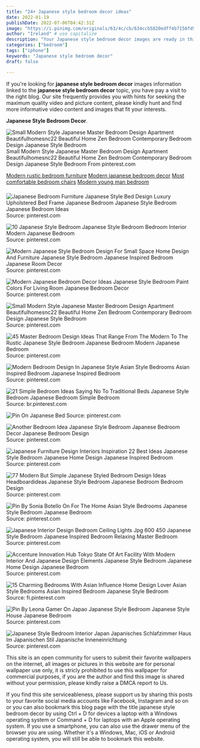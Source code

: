 ```yaml
---
title: "24+ Japanese style bedroom decor ideas"
date: 2022-01-19
publishDate: 2022-07-06T04:42:31Z
image: "https://i.pinimg.com/originals/63/4c/cb/634ccb5820edff4b7156fd50ba8b449f.jpg"
author: "Ireland" # use capitalize
description: "Your Japanese style bedroom decor images are ready in this website. Japanese style bedroom decor are a topic that is being searched for and liked by netizens today. You can Get the Japanese style bedroom decor files here. Find and Download all royalty-free vectors."
categories: ["bedroom"]
tags: ["iphone"]
keywords: "Japanese style bedroom decor"
draft: false

---
```


If you're looking for **japanese style bedroom decor** images information linked to the **japanese style bedroom decor** topic, you have pay a visit to the right  blog.  Our site frequently  provides you with  hints  for seeking  the maximum  quality video and picture  content, please kindly hunt and find more informative video content and images  that fit your interests.

**Japanese Style Bedroom Decor**. 

![Small Modern Style Japanese Master Bedroom Design Apartment Beautifulhomesnc22 Beautiful Home Zen Bedroom Contemporary Bedroom Design Japanese Style Bedroom](https://i.pinimg.com/originals/6f/7a/79/6f7a79312ebeb226f1d07a75608ce7d4.jpg "Small Modern Style Japanese Master Bedroom Design Apartment Beautifulhomesnc22 Beautiful Home Zen Bedroom Contemporary Bedroom Design Japanese Style Bedroom")
Small Modern Style Japanese Master Bedroom Design Apartment Beautifulhomesnc22 Beautiful Home Zen Bedroom Contemporary Bedroom Design Japanese Style Bedroom From pinterest.com

[Modern rustic bedroom furniture](/modern-rustic-bedroom-furniture/)
[Modern japanese bedroom decor](/modern-japanese-bedroom-decor/)
[Most comfortable bedroom chairs](/most-comfortable-bedroom-chairs/)
[Modern young man bedroom](/modern-young-man-bedroom/)



### 

 


![Japanese Bedroom Furniture Japanese Style Bed Design Luxury Upholstered Bed Frame Japanese Bedroom Japanese Style Bedroom Japanese Bedroom Ideas](https://i.pinimg.com/originals/31/f9/57/31f9579ee1316ccaea83861be4d7f24a.jpg "Japanese Bedroom Furniture Japanese Style Bed Design Luxury Upholstered Bed Frame Japanese Bedroom Japanese Style Bedroom Japanese Bedroom Ideas")
Source: pinterest.com

 

![10 Japanese Style Bedroom Japanese Style Bedroom Bedroom Interior Modern Japanese Bedroom](https://i.pinimg.com/originals/99/33/ef/9933ef45f19b0074dca5aaa38e49ac11.jpg "10 Japanese Style Bedroom Japanese Style Bedroom Bedroom Interior Modern Japanese Bedroom")
Source: pinterest.com

 

![Modern Japanese Style Bedroom Design For Small Space Home Design And Furniture Japanese Style Bedroom Japanese Inspired Bedroom Japanese Room Decor](https://i.pinimg.com/originals/88/3a/20/883a20c930de39c499f57ff382321314.jpg "Modern Japanese Style Bedroom Design For Small Space Home Design And Furniture Japanese Style Bedroom Japanese Inspired Bedroom Japanese Room Decor")
Source: pinterest.com

 

![Modern Japanese Bedroom Decor Ideas Japanese Style Bedroom Paint Colors For Living Room Japanese Bedroom Decor](https://i.pinimg.com/736x/c5/c2/61/c5c26141d3ae9af03a09c379cb199906.jpg "Modern Japanese Bedroom Decor Ideas Japanese Style Bedroom Paint Colors For Living Room Japanese Bedroom Decor")
Source: pinterest.com

 

![Small Modern Style Japanese Master Bedroom Design Apartment Beautifulhomesnc22 Beautiful Home Zen Bedroom Contemporary Bedroom Design Japanese Style Bedroom](https://i.pinimg.com/originals/6f/7a/79/6f7a79312ebeb226f1d07a75608ce7d4.jpg "Small Modern Style Japanese Master Bedroom Design Apartment Beautifulhomesnc22 Beautiful Home Zen Bedroom Contemporary Bedroom Design Japanese Style Bedroom")
Source: pinterest.com

 

![45 Master Bedroom Design Ideas That Range From The Modern To The Rustic Japanese Style Bedroom Japanese Bedroom Modern Japanese Bedroom](https://i.pinimg.com/originals/d2/97/b5/d297b5ae224517bde8cccf4e61256671.jpg "45 Master Bedroom Design Ideas That Range From The Modern To The Rustic Japanese Style Bedroom Japanese Bedroom Modern Japanese Bedroom")
Source: pinterest.com

 

![Modern Bedroom Design In Japanese Style Asian Style Bedrooms Asian Inspired Bedroom Japanese Inspired Bedroom](https://i.pinimg.com/originals/ce/61/83/ce6183f6d7c49ba40eee699af9ebabb7.jpg "Modern Bedroom Design In Japanese Style Asian Style Bedrooms Asian Inspired Bedroom Japanese Inspired Bedroom")
Source: pinterest.com

 

![21 Simple Bedroom Ideas Saying No To Traditional Beds Japanese Style Bedroom Japanese Bedroom Simple Bedroom](https://i.pinimg.com/originals/41/7f/76/417f764fc302082d8435cf244a00fab0.jpg "21 Simple Bedroom Ideas Saying No To Traditional Beds Japanese Style Bedroom Japanese Bedroom Simple Bedroom")
Source: br.pinterest.com

 

![Pin On Japanese Bed](https://i.pinimg.com/originals/49/e4/b3/49e4b3fc2d125846f5e829cc389af4f0.jpg "Pin On Japanese Bed")
Source: pinterest.com

 

![Another Bedroom Idea Japanese Style Bedroom Japanese Bedroom Decor Japanese Bedroom Design](https://i.pinimg.com/originals/07/8b/98/078b98263355b527f92853311698a6a5.jpg "Another Bedroom Idea Japanese Style Bedroom Japanese Bedroom Decor Japanese Bedroom Design")
Source: pinterest.com

 

![Japanese Furniture Design Interiors Inspiration 22 Best Ideas Japanese Style Bedroom Japanese Home Design Japanese Inspired Bedroom](https://i.pinimg.com/474x/19/3d/72/193d7241d63969191c22f8fba8e9de7f.jpg "Japanese Furniture Design Interiors Inspiration 22 Best Ideas Japanese Style Bedroom Japanese Home Design Japanese Inspired Bedroom")
Source: pinterest.com

 

![77 Modern But Simple Japanese Styled Bedroom Design Ideas Headboardideas Japanese Style Bedroom Japanese Bedroom Bedroom Design](https://i.pinimg.com/originals/29/bf/92/29bf92a2a4fc3c967eb8ea4d6d0d278d.jpg "77 Modern But Simple Japanese Styled Bedroom Design Ideas Headboardideas Japanese Style Bedroom Japanese Bedroom Bedroom Design")
Source: pinterest.com

 

![Pin By Sonia Botello On For The Home Asian Style Bedrooms Japanese Style Bedroom Japanese Bedroom](https://i.pinimg.com/736x/b1/6d/e0/b16de004a91f7ceb9d013f655f26535e--asian-style-bedrooms-red-bedrooms.jpg "Pin By Sonia Botello On For The Home Asian Style Bedrooms Japanese Style Bedroom Japanese Bedroom")
Source: pinterest.com

 

![Japanese Interior Design Bedroom Ceiling Lights Jpg 600 450 Japanese Style Bedroom Japanese Inspired Bedroom Relaxing Master Bedroom](https://i.pinimg.com/originals/aa/44/26/aa44261384ecfb4c64bdabd97d407b8e.jpg "Japanese Interior Design Bedroom Ceiling Lights Jpg 600 450 Japanese Style Bedroom Japanese Inspired Bedroom Relaxing Master Bedroom")
Source: pinterest.com

 

![Accenture Innovation Hub Tokyo State Of Art Facility With Modern Interior And Japanese Design Elements Japanese Style Bedroom Japanese Home Design Japanese Bedroom](https://i.pinimg.com/originals/d0/cd/03/d0cd03f3ecd23627340847ecba541e1f.jpg "Accenture Innovation Hub Tokyo State Of Art Facility With Modern Interior And Japanese Design Elements Japanese Style Bedroom Japanese Home Design Japanese Bedroom")
Source: pinterest.com

 

![15 Charming Bedrooms With Asian Influence Home Design Lover Asian Style Bedrooms Asian Inspired Bedroom Japanese Style Bedroom](https://i.pinimg.com/originals/d8/a7/ba/d8a7baaed89c89d568d1592087265cae.jpg "15 Charming Bedrooms With Asian Influence Home Design Lover Asian Style Bedrooms Asian Inspired Bedroom Japanese Style Bedroom")
Source: fi.pinterest.com

 

![Pin By Leona Gamer On Japao Japanese Style Bedroom Japanese Style House Japanese Bedroom](https://i.pinimg.com/originals/5d/e3/16/5de316843e874dbc977c48cb17b62b1d.jpg "Pin By Leona Gamer On Japao Japanese Style Bedroom Japanese Style House Japanese Bedroom")
Source: pinterest.com

 

![Japanese Style Bedroom Interior Japan Japanisches Schlafzimmer Haus Im Japanischen Stil Japanische Inneneinrichtung](https://i.pinimg.com/originals/63/4c/cb/634ccb5820edff4b7156fd50ba8b449f.jpg "Japanese Style Bedroom Interior Japan Japanisches Schlafzimmer Haus Im Japanischen Stil Japanische Inneneinrichtung")
Source: pinterest.com

 

This site is an open community for users to submit their favorite wallpapers on the internet, all images or pictures in this website are for personal wallpaper use only, it is stricly prohibited to use this wallpaper for commercial purposes, if you are the author and find this image is shared without your permission, please kindly raise a DMCA report to Us.

If you find this site serviceableness, please support us by sharing this posts to your favorite social media accounts like Facebook, Instagram and so on or you can also bookmark this blog page with the title japanese style bedroom decor by using Ctrl + D for devices a laptop with a Windows operating system or Command + D for laptops with an Apple operating system. If you use a smartphone, you can also use the drawer menu of the browser you are using. Whether it's a Windows, Mac, iOS or Android operating system, you will still be able to bookmark this website.
